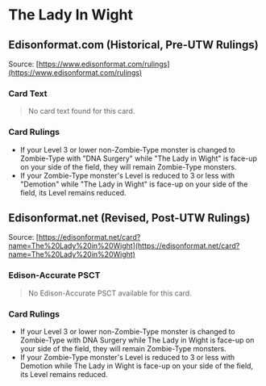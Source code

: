 # The Lady In Wight

## Edisonformat.com (Historical, Pre-UTW Rulings)

Source: [https://www.edisonformat.com/rulings](https://www.edisonformat.com/rulings)

### Card Text

> No card text found for this card.

### Card Rulings

*   If your Level 3 or lower non-Zombie-Type monster is changed to Zombie-Type with "DNA Surgery" while "The Lady in Wight" is face-up on your side of the field, they will remain Zombie-Type monsters.
*   If your Zombie-Type monster's Level is reduced to 3 or less with "Demotion" while "The Lady in Wight" is face-up on your side of the field, its Level remains reduced.

## Edisonformat.net (Revised, Post-UTW Rulings)

Source: [https://edisonformat.net/card?name=The%20Lady%20in%20Wight](https://edisonformat.net/card?name=The%20Lady%20in%20Wight)

### Edison-Accurate PSCT

> No Edison-Accurate PSCT available for this card.

### Card Rulings

*   If your Level 3 or lower non-Zombie-Type monster is changed to Zombie-Type with DNA Surgery while The Lady in Wight is face-up on your side of the field, they will remain Zombie-Type monsters.
*   If your Zombie-Type monster's Level is reduced to 3 or less with Demotion while The Lady in Wight is face-up on your side of the field, its Level remains reduced.
            